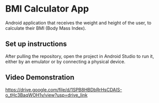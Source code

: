 # BMI Calculator App
Android application that receives the weight and height of the user, to calculate their BMI (Body Mass Index).
## Set up instructions
After pulling the repository, open the project in Android Studio to run it, either by an emulator or by connecting a physical device.
## Video Demonstration
https://drive.google.com/file/d/1SPB8HBDbRrHsCDAIS-o_tHc3BaqWOH1v/view?usp=drive_link